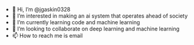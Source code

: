 - 👋 Hi, I’m @jgaskin0328
- 👀 I’m interested in making an ai system that operates ahead of society 
- 🌱 I’m currently learning code and machine learning 
- 💞️ I’m looking to collaborate on deep learning and machine learning 
- 📫 How to reach me is email
